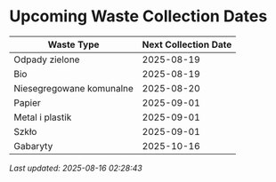 # Upcoming Waste Collection Dates

| Waste Type | Next Collection Date |
|------------|----------------------|
| Odpady zielone | 2025-08-19 |
| Bio | 2025-08-19 |
| Niesegregowane komunalne | 2025-08-20 |
| Papier | 2025-09-01 |
| Metal i plastik | 2025-09-01 |
| Szkło | 2025-09-01 |
| Gabaryty | 2025-10-16 |


*Last updated: 2025-08-16 02:28:43*
